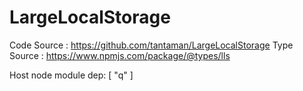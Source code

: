 LargeLocalStorage
=================

Code Source : https://github.com/tantaman/LargeLocalStorage
Type Source : https://www.npmjs.com/package/@types/lls

Host node module dep: [
  "q"
]
